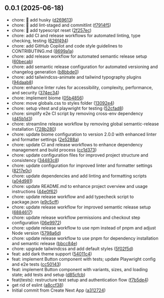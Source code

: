 ## 0.0.1 (2025-06-18)

* chore: :wrench: add husky ([d269613](https://github.com/davitJabushanuri/nextjs-starter/commit/d269613))
* chore: :wrench: add lint-staged and commitlint ([f7914f5](https://github.com/davitJabushanuri/nextjs-starter/commit/f7914f5))
* chore: :wrench: add typescript reset ([2f257ec](https://github.com/davitJabushanuri/nextjs-starter/commit/2f257ec))
* chore: add CI and release workflows for automated linting, type checking, testing ([626f494](https://github.com/davitJabushanuri/nextjs-starter/commit/626f494))
* chore: add GitHub Copilot and code style guidelines to CONTRIBUTING.md ([8699a1a](https://github.com/davitJabushanuri/nextjs-starter/commit/8699a1a))
* chore: add release workflow for automated semantic release setup ([60becab](https://github.com/davitJabushanuri/nextjs-starter/commit/60becab))
* chore: add semantic release configuration for automated versioning and changelog generation ([b8bbde0](https://github.com/davitJabushanuri/nextjs-starter/commit/b8bbde0))
* chore: add tailwindcss-animate and tailwind typography plugins ([94daab8](https://github.com/davitJabushanuri/nextjs-starter/commit/94daab8))
* chore: enhance linter rules for accessibility, complexity, performance, and security ([374ec34](https://github.com/davitJabushanuri/nextjs-starter/commit/374ec34))
* chore: implement biome ([05b4856](https://github.com/davitJabushanuri/nextjs-starter/commit/05b4856))
* chore: move globals.css to styles folder ([13092e4](https://github.com/davitJabushanuri/nextjs-starter/commit/13092e4))
* chore: setup vitest and playwright for testing ([52cfad8](https://github.com/davitJabushanuri/nextjs-starter/commit/52cfad8))
* chore: simplify e2e CI script by removing cross-env dependency ([d45b1d3](https://github.com/davitJabushanuri/nextjs-starter/commit/d45b1d3))
* chore: streamline release workflow by removing global semantic-release installation ([728b280](https://github.com/davitJabushanuri/nextjs-starter/commit/728b280))
* chore: update biome configuration to version 2.0.0 with enhanced linter and formatter settings ([2e5288a](https://github.com/davitJabushanuri/nextjs-starter/commit/2e5288a))
* chore: update CI and release workflows to enhance dependency management and build process ([cc1d373](https://github.com/davitJabushanuri/nextjs-starter/commit/cc1d373))
* chore: update configuration files for improved project structure and consistency ([34483c8](https://github.com/davitJabushanuri/nextjs-starter/commit/34483c8))
* chore: update configuration for improved linter and formatter settings ([8217e0c](https://github.com/davitJabushanuri/nextjs-starter/commit/8217e0c))
* chore: update dependencies and add linting and formatting scripts ([a04d981](https://github.com/davitJabushanuri/nextjs-starter/commit/a04d981))
* chore: update README.md to enhance project overview and usage instructions ([44e0f62](https://github.com/davitJabushanuri/nextjs-starter/commit/44e0f62))
* chore: update release workflow and add typecheck script to package.json ([e9c5cff](https://github.com/davitJabushanuri/nextjs-starter/commit/e9c5cff))
* chore: update release workflow for improved semantic release setup ([6884617](https://github.com/davitJabushanuri/nextjs-starter/commit/6884617))
* chore: update release workflow permissions and checkout step configuration ([06e9972](https://github.com/davitJabushanuri/nextjs-starter/commit/06e9972))
* chore: update release workflow to use npm instead of pnpm and adjust Node version ([5798a6d](https://github.com/davitJabushanuri/nextjs-starter/commit/5798a6d))
* chore: update release workflow to use pnpm for dependency installation and semantic release ([bbcc84e](https://github.com/davitJabushanuri/nextjs-starter/commit/bbcc84e))
* chore: upgrade tailwindcss and add default styles ([5f02f5d](https://github.com/davitJabushanuri/nextjs-starter/commit/5f02f5d))
* feat: add dark theme support ([54011c4](https://github.com/davitJabushanuri/nextjs-starter/commit/54011c4))
* feat: implement Button component with tests; update Playwright config and e2e tests ([cc50143](https://github.com/davitJabushanuri/nextjs-starter/commit/cc50143))
* feat: implement Button component with variants, sizes, and loading state; add tests and setup ([d85cfcb](https://github.com/davitJabushanuri/nextjs-starter/commit/d85cfcb))
* feat(tests): restructure test setup and authentication flow ([f7b5de4](https://github.com/davitJabushanuri/nextjs-starter/commit/f7b5de4))
* get rid of eslint ([a8ccf38](https://github.com/davitJabushanuri/nextjs-starter/commit/a8ccf38))
* Initial commit from Create Next App ([a312724](https://github.com/davitJabushanuri/nextjs-starter/commit/a312724))
